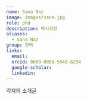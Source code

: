 ```yaml
---
name: Sana Naz
image: images/sana.jpg
role: phd
description: 박사과정
aliases:
  - Sana Naz
group: 현역
links:
  email: 
  orcid: 0009-0008-5948-8254
  google-scholar: 
  linkedin: 
---
```


각자의 소개글
